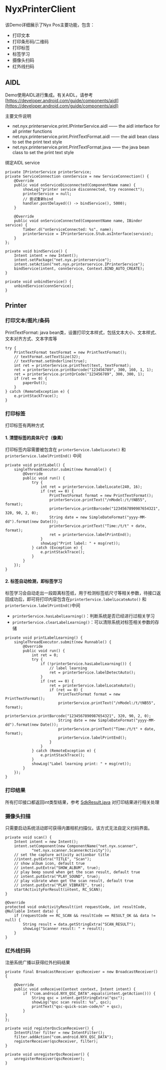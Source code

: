 NyxPrinterClient
==========
###
该Demo详细展示了Nyx Pos主要功能，包含：
- 打印文本
- 打印条形码/二维码
- 打印标签
- 标签学习
- 摄像头扫码
- 红外线扫码
###

## AIDL  
Demo使用AIDL进行集成。有关AIDL，请参考 [https://developer.android.com/guide/components/aidl](https://developer.android.com/guide/components/aidl)

主要文件说明
- net.nyx.printerservice.print.IPrinterService.aidl —— the aidl interface for all printer functions
- net.nyx.printerservice.print.PrintTextFormat.aidl —— the aidl bean class to set the print text style
- net.nyx.printerservice.print.PrintTextFormat.java —— the java bean class to set the print text style

绑定AIDL service
```
private IPrinterService printerService;
private ServiceConnection connService = new ServiceConnection() {
    @Override
    public void onServiceDisconnected(ComponentName name) {
        showLog("printer service disconnected, try reconnect");
        printerService = null;
        // 尝试重新bind
        handler.postDelayed(() -> bindService(), 5000);
    }

    @Override
    public void onServiceConnected(ComponentName name, IBinder service) {
        Timber.d("onServiceConnected: %s", name);
        printerService = IPrinterService.Stub.asInterface(service);
    }
};

private void bindService() {
    Intent intent = new Intent();
    intent.setPackage("net.nyx.printerservice");
    intent.setAction("net.nyx.printerservice.IPrinterService");
    bindService(intent, connService, Context.BIND_AUTO_CREATE);
}

private void unbindService() {
    unbindService(connService);
}
```

## Printer

### 打印文本/图片/条码
PrintTextFormat: java bean类，设置打印文本样式，包括文本大小、文本样式、文本对齐方式、文本字库等
```
try {
    PrintTextFormat textFormat = new PrintTextFormat();
    // textFormat.setTextSize(32);
    // textFormat.setUnderline(true);
    int ret = printerService.printText(text, textFormat);
    ret = printerService.printBarcode("123456789", 300, 160, 1, 1);
    ret = printerService.printQrCode("123456789", 300, 300, 1);
    if (ret == 0) {
        paperOut();
    }
} catch (RemoteException e) {
    e.printStackTrace();
}
```

### 打印标签

打印标签有两种方式
#### 1. 清楚标签的具体尺寸（像素）
打印标签内容需要被包含在 `printerService.labelLocate()` 和 `printerService.labelPrintEnd()` 中间
```
private void printLabel() {
    singleThreadExecutor.submit(new Runnable() {
        @Override
        public void run() {
            try {
                int ret = printerService.labelLocate(240, 16);
                if (ret == 0) {
                    PrintTextFormat format = new PrintTextFormat();
                    printerService.printText("/nModel:/t/tNB55", format);
                    printerService.printBarcode("1234567890987654321", 320, 90, 2, 0);
                    String date = new SimpleDateFormat("yyyy-MM-dd").format(new Date());
                    printerService.printText("Time:/t/t" + date, format);
                    ret = printerService.labelPrintEnd();
                }
                showLog("Print label: " + msg(ret));
            } catch (Exception e) {
                e.printStackTrace();
            }
        }
    });
}
```
#### 2. 标签自动检测，即标签学习
标签学习会自动走出一段距离标签纸，用于检测标签纸尺寸等相关参数，待接口返回成功后，即可将打印内容包含在`printerService.labelLocateAuto()` 和 `printerService.labelPrintEnd()`中间
- `printerService.hasLabelLearning()`：判断系统是否已经进行过相关学习
- `printerService.clearLabelLearning()`：可以清除系统对标签相关参数的存储
```
private void printLabelLearning() {
    singleThreadExecutor.submit(new Runnable() {
        @Override
        public void run() {
            int ret = 0;
            try {
                if (!printerService.hasLabelLearning()) {
                    // label learning
                    ret = printerService.labelDetectAuto();
                }
                if (ret == 0) {
                    ret = printerService.labelLocateAuto();
                    if (ret == 0) {
                        PrintTextFormat format = new PrintTextFormat();
                        printerService.printText("/nModel:/t/tNB55", format);
                        printerService.printBarcode("1234567890987654321", 320, 90, 2, 0);
                        String date = new SimpleDateFormat("yyyy-MM-dd").format(new Date());
                        printerService.printText("Time:/t/t" + date, format);
                        printerService.labelPrintEnd();
                    }
                }
            } catch (RemoteException e) {
                e.printStackTrace();
            }
            showLog("Label learning print: " + msg(ret));
        }
    });
}
```

### 打印结果
所有打印接口都返回int类型结果，参考 [SdkResult.java](app/src/main/java/net/nyx/printerclient/SdkResult.java) 对打印结果进行相关处理

### 摄像头扫描
只需要启动系统活动即可获得内置相机扫描仪。该方式无法自定义扫码界面。

```
private void scan() {
    Intent intent = new Intent();
    intent.setComponent(new ComponentName("net.nyx.scanner",
            "net.nyx.scanner.ScannerActivity"));
    // set the capture activity actionbar title
    //intent.putExtra("TITLE", "Scan");
    // show album icon, default true
    // intent.putExtra("SHOW_ALBUM", true);
    // play beep sound when get the scan result, default true
    // intent.putExtra("PLAY_SOUND", true);
    // play vibrate when get the scan result, default true
    // intent.putExtra("PLAY_VIBRATE", true);
    startActivityForResult(intent, RC_SCAN);
}

@Override
protected void onActivityResult(int requestCode, int resultCode, @Nullable Intent data) {
    if (requestCode == RC_SCAN && resultCode == RESULT_OK && data != null) {
        String result = data.getStringExtra("SCAN_RESULT");
        showLog("Scanner result: " + result);
    }
}
```    

### 红外线扫码

注册系统广播以获得红外扫码结果    
    
```
private final BroadcastReceiver qscReceiver = new BroadcastReceiver() {
                                          
    @Override
    public void onReceive(Context context, Intent intent) {
        if ("com.android.NYX_QSC_DATA".equals(intent.getAction())) {
            String qsc = intent.getStringExtra("qsc");
            showLog("qsc scan result: %s", qsc);
            printText("qsc-quick-scan-code/n" + qsc);
        }
}
};

private void registerQscScanReceiver() {
    IntentFilter filter = new IntentFilter();
    filter.addAction("com.android.NYX_QSC_DATA");
    registerReceiver(qscReceiver, filter);
}

private void unregisterQscReceiver() {
    unregisterReceiver(qscReceiver);
}
```



